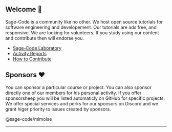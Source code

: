 ## Welcome 👋

Sage-Code is a community like no other. We host open source tutorials for software engineering and developement. Our tutorials are ads free, and responsive. We are looking for volunteers. If you study using our content and contribute then will endorse you.

* [Sage-Code Laboratory](http://sagecode.net)
* [Activity Reports](https://github.com/sage-code/.github/tree/main/reports/readme.md)
* [How to Contribute](https://github.com/sage-code/.github/tree/main/profile/contribute.md)

## Sponsors ❤️

You can sponsor a particular course or project. You can also sponsor directly one of our members for his personal activity. If you offer sponsorsheep you will be listed automaticly on GitHub for specific projects. We offer special services and perks for our sponsors on Discord and we grant higer priority to issues created by sponsors.

@sage-code/mlmoise

---
